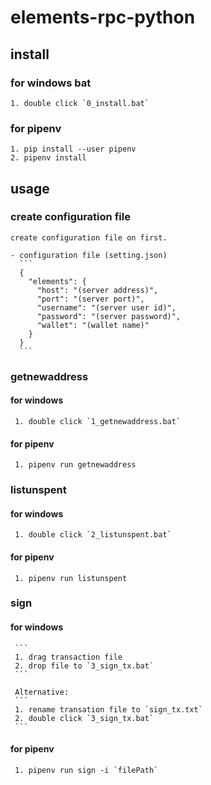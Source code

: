 # elements-rpc-python

## install

### for windows bat

    1. double click `0_install.bat`

### for pipenv

    1. pip install --user pipenv
    2. pipenv install

## usage

### create configuration file

    create configuration file on first.

    - configuration file (setting.json)
      ```
      {
        "elements": {
          "host": "(server address)",
          "port": "(server port)",
          "username": "(server user id)",
          "password": "(server password)",
          "wallet": "(wallet name)"
        }
      }
      ```

### getnewaddress

#### for windows

     1. double click `1_getnewaddress.bat`

#### for pipenv

     1. pipenv run getnewaddress

### listunspent

#### for windows

     1. double click `2_listunspent.bat`

#### for pipenv

     1. pipenv run listunspent

### sign

#### for windows

     ```
     1. drag transaction file
     2. drop file to `3_sign_tx.bat`
     ```

     Alternative:
     ```
     1. rename transation file to `sign_tx.txt`
     2. double click `3_sign_tx.bat`
     ```

#### for pipenv

     1. pipenv run sign -i `filePath`

